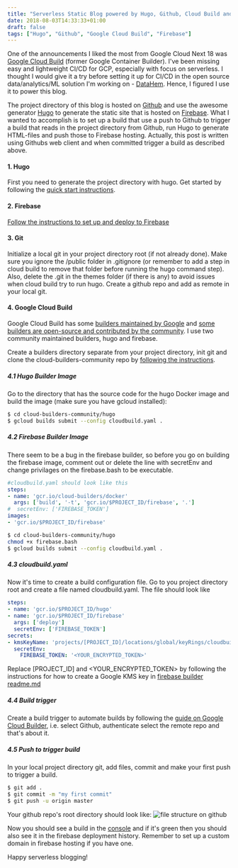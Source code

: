 ```yaml
---
title: "Serverless Static Blog powered by Hugo, Github, Cloud Build and Firebase"
date: 2018-08-03T14:33:33+01:00
draft: false
tags: ["Hugo", "Github", "Google Cloud Build", "Firebase"]
---
```


One of the announcements I liked the most from Google Cloud Next 18 was [Google Cloud Build](https://cloud.google.com/cloud-build/) (former Google Container Builder). I've been missing easy and lightweight CI/CD for GCP, especially with focus on serverless. I thought I would give it a try before setting it up for CI/CD in the open source data/analytics/ML solution I'm working on - [DataHem](https://github.com/mhlabs/datahem). Hence, I figured I use it to power this blog.

The project directory of this blog is hosted on [Github](https://github.com/) and use the awesome generator [Hugo](https://gohugo.io/) to generate the static site that is hosted on [Firebase](https://firebase.google.com/). What I wanted to accomplish is to set up a build that use a push to Github to trigger a build that reads in the project directory from Github, run Hugo to generate HTML-files and push those to Firebase hosting. Actually, this post is written using Githubs web client and when committed trigger a build as described above.

#### 1. Hugo
First you need to generate the project directory with hugo. Get started by following the [quick start instructions](https://gohugo.io/getting-started/quick-start/).

#### 2. Firebase
[Follow the instructions to set up and deploy to Firebase](https://gohugo.io/hosting-and-deployment/hosting-on-firebase/)

#### 3. Git
Initialize a local git in your project directory root (if not already done). Make sure you ignore the /public folder in .gitignore (or remember to add a step in cloud build to remove that folder before running the hugo command step). Also, delete the .git in the themes folder (if there is any) to avoid issues when cloud build try to run hugo. Create a github repo and add as remote in your local git.

#### 4. Google Cloud Build
Google Cloud Build has some [builders maintained by Google](https://github.com/GoogleCloudPlatform/cloud-builders) and [some builders are open-source and contributed by the community](https://github.com/GoogleCloudPlatform/cloud-builders-community). I use two community maintained builders, hugo and firebase. 

Create a builders directory separate from your project directory, init git and clone the cloud-builders-community repo by [following the instructions](https://github.com/GoogleCloudPlatform/cloud-builders-community). 

##### 4.1 Hugo Builder Image
Go to the directory that has the source code for the hugo Docker image and build the image (make sure you have gcloud installed):
```bash
$ cd cloud-builders-community/hugo
$ gcloud builds submit --config cloudbuild.yaml .
```
##### 4.2 Firebase Builder Image
There seem to be a bug in the firebase builder, so before you go on building the firebase image, comment out or delete the line with secretEnv and change privilages on the firebase.bash to be executable.

```yaml
#cloudbuild.yaml should look like this
steps:
- name: 'gcr.io/cloud-builders/docker'
  args: ['build', '-t', 'gcr.io/$PROJECT_ID/firebase', '.']
#  secretEnv: ['FIREBASE_TOKEN']
images:
- 'gcr.io/$PROJECT_ID/firebase'
```

```bash
$ cd cloud-builders-community/hugo
chmod +x firebase.bash
$ gcloud builds submit --config cloudbuild.yaml .
```

##### 4.3 cloudbuild.yaml
Now it's time to create a build configuration file. Go to you project directory root and create a file named cloudbuild.yaml. The file should look like
```yaml
steps:
- name: 'gcr.io/$PROJECT_ID/hugo'
- name: 'gcr.io/$PROJECT_ID/firebase'
  args: ['deploy']
  secretEnv: ['FIREBASE_TOKEN']
secrets:
- kmsKeyName: 'projects/[PROJECT_ID]/locations/global/keyRings/cloudbuilder/cryptoKeys/firebase-token'
  secretEnv:
    FIREBASE_TOKEN: '<YOUR_ENCRYPTED_TOKEN>'
```

Replace [PROJECT_ID] and <YOUR_ENCRYPTED_TOKEN> by following the instructions for how to create a Google KMS key in [firebase builder readme.md](https://github.com/GoogleCloudPlatform/cloud-builders-community/blob/master/firebase/README.md)

##### 4.4 Build trigger
Create a build trigger to automate builds by following the [guide on Google Cloud Builder](https://cloud.google.com/cloud-build/docs/running-builds/automate-builds), i.e. select Github, authenticate select the remote repo and that's about it.

##### 4.5 Push to trigger build
In your local project directory git, add files, commit and make your first push to trigger a build.
```bash
$ git add .
$ git commit -m "my first commit"
$ git push -u origin master
```
Your github repo's root directory should look like:
![file structure on github](/images/github_repo_directory_structure.png)

Now you should see a build in the [console](https://console.cloud.google.com/cloud-build/builds) and if it's green then you should also see it in the firebase deployment history. Remember to set up a custom domain in firebase hosting if you have one.

Happy serverless blogging!
